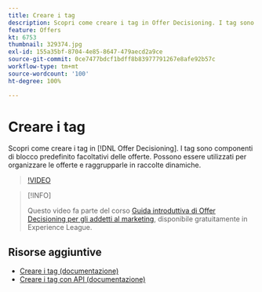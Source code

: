```yaml
---
title: Creare i tag
description: Scopri come creare i tag in Offer Decisioning. I tag sono componenti di base facoltativi delle offerte.
feature: Offers
kt: 6753
thumbnail: 329374.jpg
exl-id: 155a35bf-8704-4e85-8647-479aecd2a9ce
source-git-commit: 0ce7477bdcf1bdff8b83977791267e8afe92b57c
workflow-type: tm+mt
source-wordcount: '100'
ht-degree: 100%

---
```


# Creare i tag

Scopri come creare i tag in [!DNL Offer Decisioning]. I tag sono componenti di blocco predefinito facoltativi delle offerte. Possono essere utilizzati per organizzare le offerte e raggrupparle in raccolte dinamiche.

>[!VIDEO](https://video.tv.adobe.com/v/329374?quality=12&learn=on)

>[!INFO]
>
> Questo video fa parte del corso [Guida introduttiva di Offer Decisioning per gli addetti al marketing](https://experienceleague.adobe.com/?recommended=ExperiencePlatform-U-1-2020.1.offerdecisioning), disponibile gratuitamente in Experience League.


## Risorse aggiuntive

* [Creare i tag (documentazione)](https://experienceleague.adobe.com/docs/journey-optimizer/using/offer-decisioniong/create-components/creating-tags.html?lang=it)
* [Creare i tag con API (documentazione)](https://experienceleague.adobe.com/docs/journey-optimizer/using/offer-decisioniong/api-reference/offers-api/tags/create.html?lang=it)